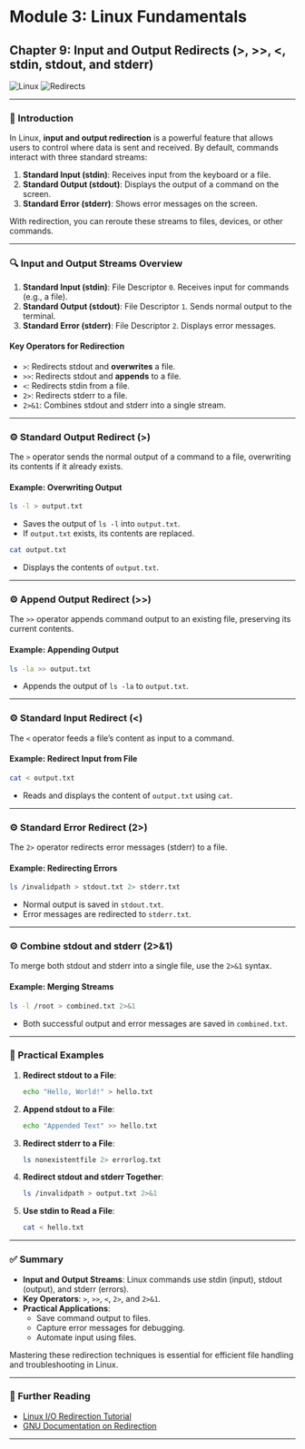 # **Module 3: Linux Fundamentals**  

## **Chapter 9: Input and Output Redirects (>, >>, <, stdin, stdout, and stderr)**  

![Linux](https://img.shields.io/badge/Linux-Fundamentals-green) ![Redirects](https://img.shields.io/badge/Topic-Redirects-blue)  

---

### **🔑 Introduction**  
In Linux, **input and output redirection** is a powerful feature that allows users to control where data is sent and received. By default, commands interact with three standard streams:  

1. **Standard Input (stdin)**: Receives input from the keyboard or a file.  
2. **Standard Output (stdout)**: Displays the output of a command on the screen.  
3. **Standard Error (stderr)**: Shows error messages on the screen.  

With redirection, you can reroute these streams to files, devices, or other commands.  

---

### **🔍 Input and Output Streams Overview**  

1. **Standard Input (stdin)**: File Descriptor `0`. Receives input for commands (e.g., a file).  
2. **Standard Output (stdout)**: File Descriptor `1`. Sends normal output to the terminal.  
3. **Standard Error (stderr)**: File Descriptor `2`. Displays error messages.  

#### **Key Operators for Redirection**  
- `>`: Redirects stdout and **overwrites** a file.  
- `>>`: Redirects stdout and **appends** to a file.  
- `<`: Redirects stdin from a file.  
- `2>`: Redirects stderr to a file.  
- `2>&1`: Combines stdout and stderr into a single stream.  

---

### **⚙️ Standard Output Redirect (>)**  
The `>` operator sends the normal output of a command to a file, overwriting its contents if it already exists.  

#### **Example: Overwriting Output**  
```bash
ls -l > output.txt
```  
- Saves the output of `ls -l` into `output.txt`.  
- If `output.txt` exists, its contents are replaced.  

```bash
cat output.txt
```  
- Displays the contents of `output.txt`.  

---

### **⚙️ Append Output Redirect (>>)**
The `>>` operator appends command output to an existing file, preserving its current contents.  

#### **Example: Appending Output**  
```bash
ls -la >> output.txt
```  
- Appends the output of `ls -la` to `output.txt`.  

---

### **⚙️ Standard Input Redirect (<)**  
The `<` operator feeds a file’s content as input to a command.  

#### **Example: Redirect Input from File**  
```bash
cat < output.txt
```  
- Reads and displays the content of `output.txt` using `cat`.  

---

### **⚙️ Standard Error Redirect (2>)**  
The `2>` operator redirects error messages (stderr) to a file.  

#### **Example: Redirecting Errors**  
```bash
ls /invalidpath > stdout.txt 2> stderr.txt
```  
- Normal output is saved in `stdout.txt`.  
- Error messages are redirected to `stderr.txt`.  

---

### **⚙️ Combine stdout and stderr (2>&1)**  
To merge both stdout and stderr into a single file, use the `2>&1` syntax.  

#### **Example: Merging Streams**  
```bash
ls -l /root > combined.txt 2>&1
```  
- Both successful output and error messages are saved in `combined.txt`.  

---

### **📂 Practical Examples**  

1. **Redirect stdout to a File**:  
   ```bash
   echo "Hello, World!" > hello.txt
   ```  

2. **Append stdout to a File**:  
   ```bash
   echo "Appended Text" >> hello.txt
   ```  

3. **Redirect stderr to a File**:  
   ```bash
   ls nonexistentfile 2> errorlog.txt
   ```  

4. **Redirect stdout and stderr Together**:  
   ```bash
   ls /invalidpath > output.txt 2>&1
   ```  

5. **Use stdin to Read a File**:  
   ```bash
   cat < hello.txt
   ```  

---

### **✅ Summary**  

- **Input and Output Streams**: Linux commands use stdin (input), stdout (output), and stderr (errors).  
- **Key Operators**: `>`, `>>`, `<`, `2>`, and `2>&1`.  
- **Practical Applications**:  
  - Save command output to files.  
  - Capture error messages for debugging.  
  - Automate input using files.  

Mastering these redirection techniques is essential for efficient file handling and troubleshooting in Linux.  

---

### **📖 Further Reading**  
- [Linux I/O Redirection Tutorial](https://linuxize.com/post/bash-redirect-stderr-stdout/)  
- [GNU Documentation on Redirection](https://www.gnu.org/software/bash/manual/html_node/Redirections.html)  

---
